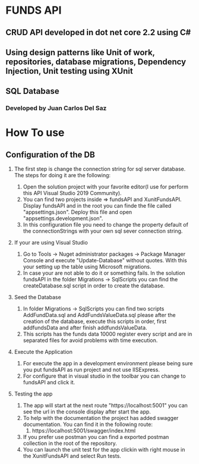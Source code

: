 # FUNDS API

## CRUD API developed in dot net core 2.2 using C# 
## Using design patterns like Unit of work, repositories, database migrations, Dependency Injection, Unit testing using XUnit
## SQL Database 

### Developed by Juan Carlos Del Saz 

# How To use 

## Configuration of the DB 

1. The first step is change the connection string for sql server database. The steps for doing it are the following:  
	1. Open the solution project with your favorite editor(I use for perform this API Visual Studio 2019 Community). 
	2. You can find two projects inside => fundsAPI and XunitFundsAPI. Display fundsAPI and in the root you can finde the file called "appsettings.json". Deploy this file and open "appsettings.development.json".
	3. In this configuration file you need to change the property default of the connectionStrings with your own sql sever connection string. 

2. If your are using Visual Studio
	1. Go to Tools -> Nuget administrator packages -> Package Manager Console and execute "Update-Database" without quotes. With this your setting up the table using Microsoft migrations.
	2. In case your are not able to do it or something fails. In the solution fundsAPI in the folder Migrations -> SqlScripts you can find the createDatabase.sql script in order to create the database.

3. Seed the Database
	1. In folder Migrations -> SqlScripts you can find two scripts AddFundData.sql and AddFundsValueData.sql please after the creation of the database, execute this scripts in order, first addfundsData and after finish addfundsValueData. 
	2. This scripts has the funds data 10000 register every script and are in separated files for avoid problems with time execution.
	
4. Execute the Application
	1. For execute the app in a development environment please being sure you put fundsAPI as run project and not use IISExpress.
	2. For configure that in visual studio in the toolbar you can change to fundsAPI and click it. 
5. Testing the app 
	1. The app will start at the next route "https://localhost:5001" you can see the url in the console display after start the app. 
	2. To help with the documentation the project has added swagger documentation. You can find it in the following route: 
		1. https://localhost:5001/swagger/index.html
	3. If you prefer use postman you can find a exported postman collection in the root of the repository. 
	4. You can launch the unit test for the app clickin with right mouse in the XunitFundsAPI and select Run tests.

